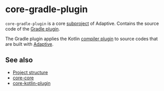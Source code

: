 # core-gradle-plugin

`core-gradle-plugin` is a core [subproject](def://) of Adaptive. Contains the source code of the 
[Gradle plugin](https://plugins.gradle.org/plugin/fun.adaptive).

The Gradle plugin applies the Kotlin [compiler plugin](def://) to source codes that are built with [Adaptive](def://).

## See also

- [Project structure](guide://)
- [core-core](def://)
- [core-kotlin-plugin](def://)